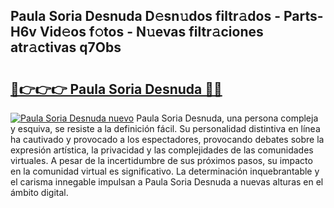 ## Paula Soria Desnuda D𝚎sn𝚞dos filtr𝚊dos - Parts-H6v Vid𝚎os f𝚘tos - N𝚞evas filtr𝚊ciones atr𝚊ctivas q7Obs

# <h2><a href="http://mb1721.tromn.icu/?c=Paula+Soria+Desnuda">🔗👉👉👉 Paula Soria Desnuda 🔗🔗</a></h2>

[![Paula Soria Desnuda nuevo](https://i.imgur.com/pEAQMta.gif)](http://mb1721.tromn.icu/?c=Paula+Soria+Desnuda)
Paula Soria Desnuda, una persona compleja y esquiva, se resiste a la definición fácil. Su personalidad distintiva en línea ha cautivado y provocado a los espectadores, provocando debates sobre la expresión artística, la privacidad y las complejidades de las comunidades virtuales. A pesar de la incertidumbre de sus próximos pasos, su impacto en la comunidad virtual es significativo. La determinación inquebrantable y el carisma innegable impulsan a Paula Soria Desnuda a nuevas alturas en el ámbito digital.
